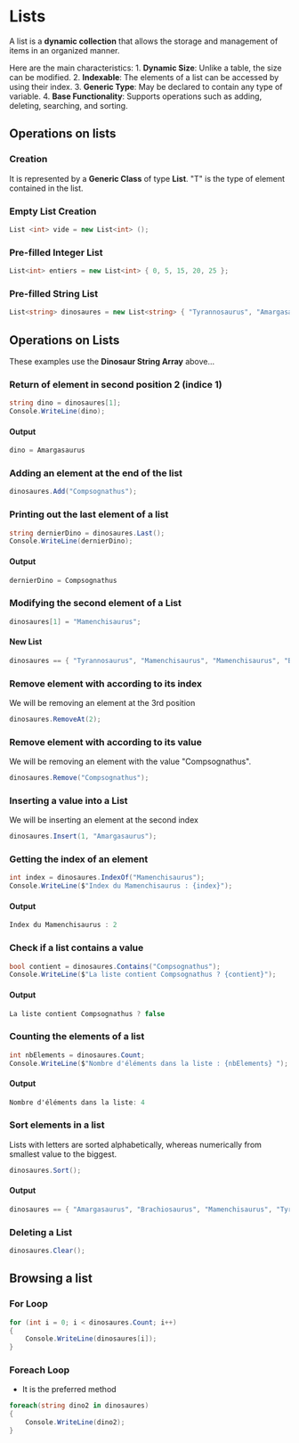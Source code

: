 # Lists

A list is a **dynamic collection** that allows the storage and management of items in an organized manner.  

Here are the main characteristics:
	1. **Dynamic Size**: Unlike a table, the size can be modified.
	2. **Indexable**: The elements of a list can be accessed by using their index.
	3. **Generic Type**: May be declared to contain any type of variable.
	4. **Base Functionality**: Supports operations such as adding, deleting, searching, and sorting.

## Operations on lists
### Creation

It is represented by a **Generic Class** of type **List<T>**. "T" is the type of element contained in the list.

### Empty List Creation
~~~c#
List <int> vide = new List<int> ();
~~~

### Pre-filled Integer List
~~~c#
List<int> entiers = new List<int> { 0, 5, 15, 20, 25 };
~~~

### Pre-filled String List
~~~c#
List<string> dinosaures = new List<string> { "Tyrannosaurus", "Amargasaurus", "Mamenchisaurus", "Brachiosaurus" };
~~~

## Operations on Lists

These examples use the **Dinosaur String Array** above...  

### Return of element in second position 2 (indice 1)
~~~c#
string dino = dinosaures[1];
Console.WriteLine(dino);
~~~

#### Output
~~~c#
dino = Amargasaurus
~~~

### Adding an element at the end of the list
~~~c#
dinosaures.Add("Compsognathus");
~~~

### Printing out the last element of a list
~~~c#
string dernierDino = dinosaures.Last();
Console.WriteLine(dernierDino);
~~~

#### Output
~~~c#
dernierDino = Compsognathus
~~~

### Modifying the second element of a List
~~~c#
dinosaures[1] = "Mamenchisaurus";
~~~

#### New List
~~~c#
dinosaures == { "Tyrannosaurus", "Mamenchisaurus", "Mamenchisaurus", "Brachiosaurus", "Compsognathus" }
~~~

### Remove element with according to its index
We will be removing an element at the 3rd position
~~~c#
dinosaures.RemoveAt(2);
~~~

### Remove element with according to its value
We will be removing an element with the value "Compsognathus".
~~~c#
dinosaures.Remove("Compsognathus");
~~~

### Inserting a value into a List
We will be inserting an element at the second index
~~~c#
dinosaures.Insert(1, "Amargasaurus");
~~~

### Getting the index of an element
~~~c#
int index = dinosaures.IndexOf("Mamenchisaurus");
Console.WriteLine($"Index du Mamenchisaurus : {index}");
~~~

#### Output
~~~c#
Index du Mamenchisaurus : 2
~~~

### Check if a list contains a value
~~~c#
bool contient = dinosaures.Contains("Compsognathus");
Console.WriteLine($"La liste contient Compsognathus ? {contient}");
~~~

#### Output
~~~c#
La liste contient Compsognathus ? false
~~~

### Counting the elements of a list
~~~c#
int nbElements = dinosaures.Count;
Console.WriteLine($"Nombre d'éléments dans la liste : {nbElements} ");
~~~

#### Output
~~~c#
Nombre d'éléments dans la liste: 4
~~~

### Sort elements in a list
Lists with letters are sorted alphabetically, whereas numerically from smallest value to the biggest.
~~~c#
dinosaures.Sort();
~~~

#### Output
~~~c#
dinosaures == { "Amargasaurus", "Brachiosaurus", "Mamenchisaurus", "Tyrannosaurus" }
~~~

### Deleting a List
~~~c#
dinosaures.Clear();
~~~
## Browsing a list
### For Loop
~~~c#
for (int i = 0; i < dinosaures.Count; i++)
{
	Console.WriteLine(dinosaures[i]);
}
~~~

### Foreach Loop
- It is the preferred method
~~~c#
foreach(string dino2 in dinosaures)
{
	Console.WriteLine(dino2);
}
~~~
